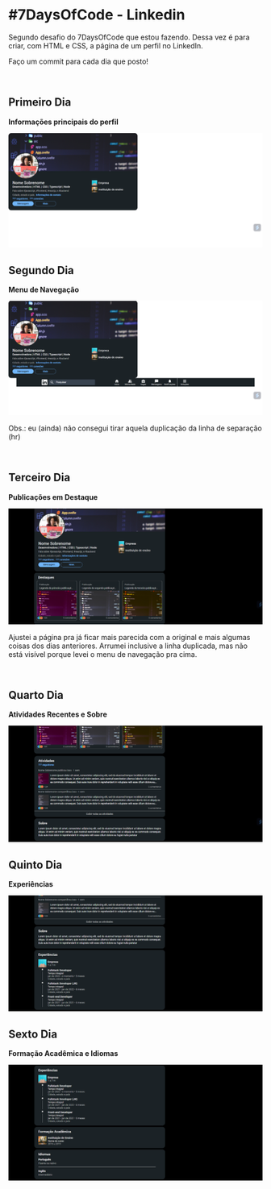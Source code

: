 <h1>#7DaysOfCode - Linkedin</h1>
<p>Segundo desafio do 7DaysOfCode que estou fazendo. Dessa vez é para criar, com HTML e CSS, a página de um perfil no LinkedIn.</p>
<p>Faço um commit para cada dia que posto!</p>
<br>
<h2>Primeiro Dia</h2>
<p><strong>Informações principais do perfil</strong></p>
<img src="primeiro-dia.png">
<br>
<h2>Segundo Dia</h2>
<p><strong>Menu de Navegação</strong></p>
<img src="segundo-dia.png">
<p>Obs.: eu (ainda) não consegui tirar aquela duplicação da linha de separação (hr)</p>
<br>
<h2>Terceiro Dia</h2>
<p><strong>Publicações em Destaque</strong></p>
<img src="terceiro-dia.png">
<p>Ajustei a página pra já ficar mais parecida com a original e mais algumas coisas dos dias anteriores. Arrumei inclusive a linha duplicada, mas não está visível porque levei o menu de navegação pra cima.</p>
<br>
<h2>Quarto Dia</h2>
<p><strong>Atividades Recentes e Sobre</strong></p>
<img src="quarto-dia.png">
<br>
<h2>Quinto Dia</h2>
<p><strong>Experiências</strong></p>
<img src="quinto-dia.png">
<br>
<h2>Sexto Dia</h2>
<p><strong>Formação Acadêmica e Idiomas</strong></p>
<img src="sexto-dia.png">
<br>
